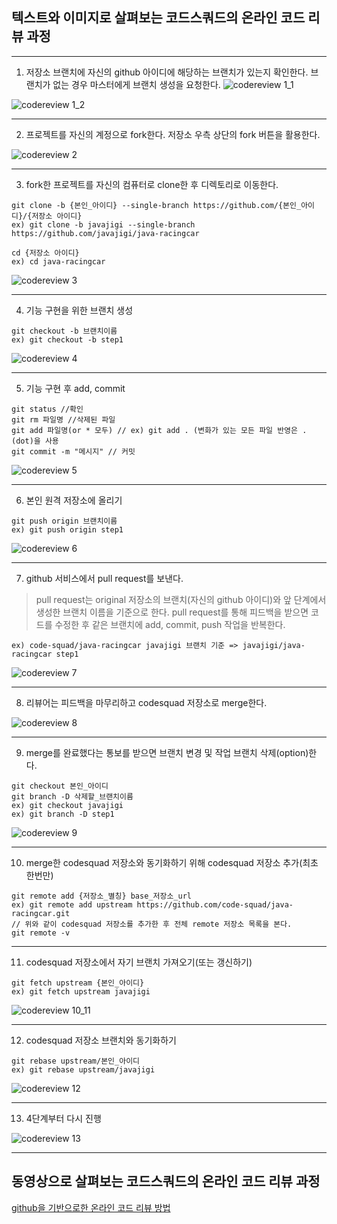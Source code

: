 ## 텍스트와 이미지로 살펴보는 코드스쿼드의 온라인 코드 리뷰 과정

----
1. 저장소 브랜치에 자신의 github 아이디에 해당하는 브랜치가 있는지 확인한다. 브랜치가 없는 경우 마스터에게 브랜치 생성을 요청한다.
![codereview 1_1](codereview_1_1.png)

![codereview 1_2](codereview_1_2.png)

----
2. 프로젝트를 자신의 계정으로 fork한다. 저장소 우측 상단의 fork 버튼을 활용한다.

![codereview 2](codereview_2.png)

----
3. fork한 프로젝트를 자신의 컴퓨터로 clone한 후 디렉토리로 이동한다.
```
git clone -b {본인_아이디} --single-branch https://github.com/{본인_아이디}/{저장소 아이디}
ex) git clone -b javajigi --single-branch https://github.com/javajigi/java-racingcar
```
```
cd {저장소 아이디}
ex) cd java-racingcar
```

![codereview 3](codereview_3.png)

----
4. 기능 구현을 위한 브랜치 생성
```
git checkout -b 브랜치이름
ex) git checkout -b step1
```

![codereview 4](codereview_4.png)

----
5. 기능 구현 후 add, commit
```
git status //확인
git rm 파일명 //삭제된 파일
git add 파일명(or * 모두) // ex) git add . (변화가 있는 모든 파일 반영은 .(dot)을 사용
git commit -m "메시지" // 커밋
```

![codereview 5](codereview_5.png)

----
6. 본인 원격 저장소에 올리기
```
git push origin 브랜치이름
ex) git push origin step1
```

![codereview 6](codereview_6.png)

----
7.  github 서비스에서 pull request를 보낸다.
> pull request는 original 저장소의 브랜치(자신의 github 아이디)와 앞 단계에서 생성한 브랜치 이름을 기준으로 한다.
> pull request를 통해 피드백을 받으면 코드를 수정한 후 같은 브랜치에 add, commit, push 작업을 반복한다.
```
ex) code-squad/java-racingcar javajigi 브랜치 기준 => javajigi/java-racingcar step1
```

![codereview 7](codereview_7.png)

----
8. 리뷰어는 피드백을 마무리하고 codesquad 저장소로 merge한다.

![codereview 8](codereview_8.png)

----
9. merge를 완료했다는 통보를 받으면 브랜치 변경 및 작업 브랜치 삭제(option)한다.
```
git checkout 본인_아이디
git branch -D 삭제할_브랜치이름
ex) git checkout javajigi
ex) git branch -D step1
```

![codereview 9](codereview_9.png)

----
10. merge한 codesquad 저장소와 동기화하기 위해 codesquad 저장소 추가(최초 한번만)
```
git remote add {저장소_별칭} base_저장소_url
ex) git remote add upstream https://github.com/code-squad/java-racingcar.git
// 위와 같이 codesquad 저장소를 추가한 후 전체 remote 저장소 목록을 본다.
git remote -v
```

----
11. codesquad 저장소에서 자기 브랜치 가져오기(또는 갱신하기)
```
git fetch upstream {본인_아이디}
ex) git fetch upstream javajigi
```

![codereview 10_11](codereview_10_11.png)

----
12. codesquad 저장소 브랜치와 동기화하기
```
git rebase upstream/본인_아이디
ex) git rebase upstream/javajigi
```

![codereview 12](codereview_12.png)

----
13. 4단계부터 다시 진행

![codereview 13](codereview_13.png)

----
## 동영상으로 살펴보는 코드스쿼드의 온라인 코드 리뷰 과정
[github을 기반으로한 온라인 코드 리뷰 방법](https://youtu.be/a5c9ku-_fok)
